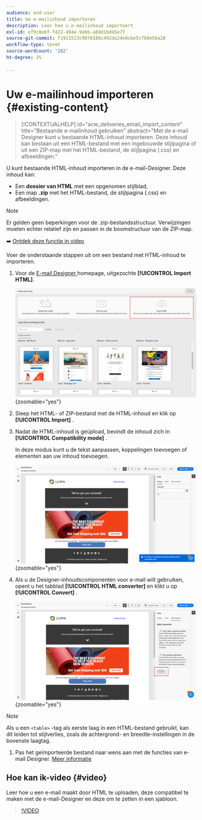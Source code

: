 ```yaml
---
audience: end-user
title: Uw e-mailinhoud importeren
description: Leer hoe u e-mailinhoud importeert
exl-id: ef9c8e6f-f422-404e-9ebb-a89d1bd45e7f
source-git-commit: f1911523c9076188c492da24e0cbe5c760e58a28
workflow-type: tm+mt
source-wordcount: '282'
ht-degree: 2%

---
```


# Uw e-mailinhoud importeren {#existing-content}

>[!CONTEXTUALHELP]
>id="acw_deliveries_email_import_content"
>title="Bestaande e-mailinhoud gebruiken"
>abstract="Met de e-mail Designer kunt u bestaande HTML-inhoud importeren. Deze inhoud kan bestaan uit een HTML-bestand met een ingebouwde stijlpagina of uit een ZIP-map met het HTML-bestand, de stijlpagina (.css) en afbeeldingen."

U kunt bestaande HTML-inhoud importeren in de e-mail-Designer. Deze inhoud kan:

* Een **dossier van HTML** met een opgenomen stijlblad,
* Een map **.zip** met het HTML-bestand, de stijlpagina (.css) en afbeeldingen.

>[!NOTE]
>
>Er gelden geen beperkingen voor de .zip-bestandsstructuur. Verwijzingen moeten echter relatief zijn en passen in de boomstructuur van de ZIP-map.

➡️ [Ontdek deze functie in video](#video)

Voer de onderstaande stappen uit om een bestand met HTML-inhoud te importeren.

1. Voor de [ E-mail Designer ](get-started-email-designer.md) homepage, uitgezochte **[!UICONTROL Import HTML]**.

   ![ Schermafbeelding die de optie HTML van de Invoer in de homepage van E-mailDesigner toont.](assets/html-import.png){zoomable="yes"}

1. Sleep het HTML- of ZIP-bestand met de HTML-inhoud en klik op **[!UICONTROL Import]** .

1. Nadat de HTML-inhoud is geüpload, bevindt de inhoud zich in **[!UICONTROL Compatibility mode]** .

   In deze modus kunt u de tekst aanpassen, koppelingen toevoegen of elementen aan uw inhoud toevoegen.

   ![ Schermafbeelding die de geüploade HTML-inhoud in de modus Compatibiliteit weergeeft.](assets/html-imported.png){zoomable="yes"}

1. Als u de Designer-inhoudscomponenten voor e-mail wilt gebruiken, opent u het tabblad **[!UICONTROL HTML converter]** en klikt u op **[!UICONTROL Convert]** .

   ![ Schermafbeelding die het converterlusje van HTML en de knoop van de Bekeerling toont.](assets/html-imported-2.png){zoomable="yes"}

>[!NOTE]
>
>Als u een `<table>` -tag als eerste laag in een HTML-bestand gebruikt, kan dit leiden tot stijlverlies, zoals de achtergrond- en breedte-instellingen in de bovenste laagtag.

1. Pas het geïmporteerde bestand naar wens aan met de functies van e-mail Designer. [Meer informatie](content-components.md)

## Hoe kan ik-video {#video}

Leer hoe u een e-mail maakt door HTML te uploaden, deze compatibel te maken met de e-mail-Designer en deze om te zetten in een sjabloon.

>[!VIDEO](https://video.tv.adobe.com/v/3427633/?quality=12)